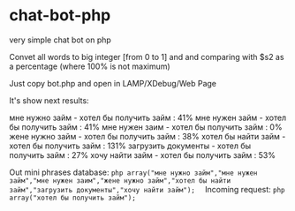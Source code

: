 # chat-bot-php

very simple chat bot on php

Convet all words to big integer [from 0 to 1] and and comparing with $s2 as a percentage (where 100% is not maximum)

Just copy bot.php and open in LAMP/XDebug/Web Page

It's show  next results:

мне нужно займ - хотел бы получить займ : 41%
мне нужен займ - хотел бы получить займ : 41%
мне нужен заим - хотел бы получить займ : 0%
жене нужно займ - хотел бы получить займ : 38%
хотел бы найти займ - хотел бы получить займ : 131%
загрузить документы - хотел бы получить займ : 27%
хочу найти займ - хотел бы получить займ : 53%

Out mini phrases database:
```php array("мне нужно займ","мне нужен займ","мне нужен заим","жене нужно займ","хотел бы найти займ","загрузить документы","хочу найти займ");  ```
Incoming request:
```php array("хотел бы получить займ"); ```